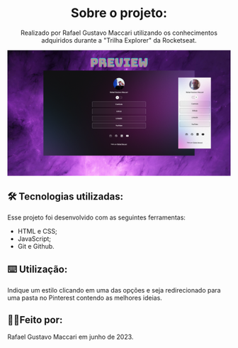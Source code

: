 <h1 align=center>Sobre o projeto:</h1>

<p align=center>Realizado por Rafael Gustavo Maccari utilizando os conhecimentos adquiridos durante a "Trilha Explorer" da Rocketseat.</p>

<p align=center>
<img alt="Preview do projeto" src=".github/Preview Final.png">
</p>

## 🛠️ Tecnologias utilizadas:
Esse projeto foi desenvolvido com as seguintes ferramentas:
- HTML e CSS;
- JavaScript;
- Git e Github.

## ⌨️ Utilização:
Indique um estilo clicando em uma das opções e seja redirecionado para uma pasta no Pinterest contendo as melhores ideias.

## 🧍‍♂️Feito por:
Rafael Gustavo Maccari em junho de 2023.